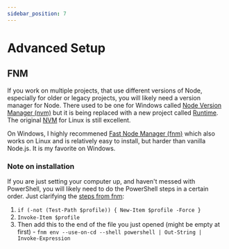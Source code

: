 ```yaml
---
sidebar_position: 7
---
```


# Advanced Setup

## FNM

If you work on multiple projects, that use different versions of Node, especially for older or legacy projects, you will likely need a version manager for Node. There used to be one for Windows called [Node Version Manager (nvm)](https://github.com/coreybutler/nvm-windows?tab=readme-ov-file) but it is being replaced with a new project called [Runtime](https://github.com/coreybutler/nvm-windows/wiki/Runtime). The original [NVM](https://github.com/nvm-sh/nvm) for Linux is still excellent.

On Windows, I highly recommened [Fast Node Manager (fnm)](https://github.com/Schniz/fnm) which also works on Linux and is relatively easy to install, but harder than vanilla Node.js. It is my favorite on Windows.

### Note on installation

If you are just setting your computer up, and haven't messed with PowerShell, you will likely need to do the PowerShell steps in a certain order. Just clarifying the [steps from fnm](https://github.com/Schniz/fnm?tab=readme-ov-file#powershell):

1. `if (-not (Test-Path $profile)) { New-Item $profile -Force }`
2. `Invoke-Item $profile`
3. Then add this to the end of the file you just opened (might be empty at first) - `fnm env --use-on-cd --shell powershell | Out-String | Invoke-Expression`